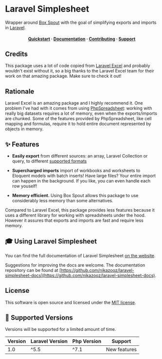 # Laravel Simplesheet

Wrapper around [Box Spout](http://opensource.box.com/spout/) with the goal of simplifying exports and imports in [Laravel](https://laravel.com).

<h4 align="center">
  <a href="https://nikazooz.github.io/laravel-simplesheet/1.0/exports/">Quickstart</a>
  <span> · </span>
  <a href="https://nikazooz.github.io/laravel-simplesheet/1.0/getting-started/">Documentation</a>
  <span> · </span>
  <a href="https://nikazooz.github.io/laravel-simplesheet/1.0/getting-started/contributing.html">Contributing</a>
  <span> · </span>
  <a href="https://nikazooz.github.io/laravel-simplesheet/1.0/getting-started/support.html">Support</a>
</h4>


## Credits

This package uses a lot of code copied from [Laravel Excel](https://laravel-excel.maatwebsite.nl) and probably wouldn't exist without it, so a big thanks to the Laravel Excel team for their work on that amazing package. Make sure to check it out!


## Rationale

Laravel Excel is an amazing package and I highly recommend it. One problem I've had with it comes from using [PhpSpreadsheet](https://phpspreadsheet.readthedocs.io/): working with really big datasets requires a lot of memory, even when the exports/imports are chunked. Some of the features provided by PhpSpreadsheet, like cell mapping and formulas, require it to hold entire document represented by objects in memory.


## ✨ Features

- **Easily export** from different sources: an array, Laravel Collection or query, to different [supported formats](https://nikazooz.github.io/laravel-simplesheet/1.0/exports/export-formats.html)

- **Supercharged imports** import of workbooks and worksheets to Eloquent models with batch inserts! Have large files? Your entire import can happen in the background. If you like, you can even handle each row youself!

- **Memory efficient.** Using Box Spout allows this package to use considerably less memory than some alternatives.

Compared to Laravel Excel, this package provides less features because it uses a different library for working with spreadsheets under the hood. However it assures that exports and imports are fast and require less memory.

## 🎓 Using Laravel Simplesheet

You can find the full documentation of Laravel Simplesheet [on the website](https://nikazooz.github.io/laravel-simplesheet).

Suggestions for improving the docs are welcome. The documentation repository can be found at [https://github.com/nikazooz/laravel-simplesheet-docs](https://github.com/nikazooz/laravel-simplesheet-docs).


## License

This software is open source and licensed under the [MIT license](https://choosealicense.com/licenses/mit/).


## :wrench: Supported Versions

Versions will be supported for a limited amount of time.

| Version | Laravel Version | Php Version | Support |
|---- |----|----|----|
| 1.0 | ^5.5 |  ^7.1 | New features |
